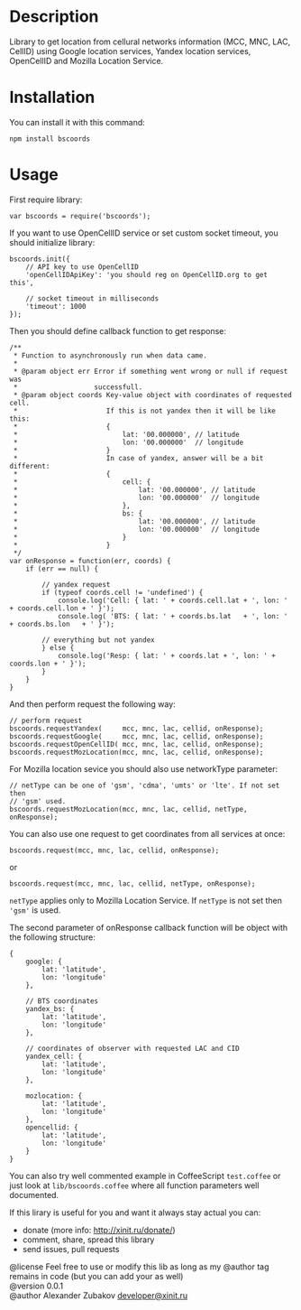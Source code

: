 # Description

Library to get location from cellural networks information (MCC, MNC, LAC,
CellID) using Google location services, Yandex location services, OpenCellID and
Mozilla Location Service.


# Installation

You can install it with this command:

    npm install bscoords


# Usage

First require library:

    var bscoords = require('bscoords');

If you want to use OpenCellID service or set custom socket timeout, you should
initialize library:

    bscoords.init({
        // API key to use OpenCellID
        'openCellIDApiKey': 'you should reg on OpenCellID.org to get this',

        // socket timeout in milliseconds
        'timeout': 1000
    });


Then you should define callback function to get response:

    /**
     * Function to asynchronously run when data came.
     *
     * @param object err Error if something went wrong or null if request was
     *                   successfull.
     * @param object coords Key-value object with coordinates of requested cell.
     *                      If this is not yandex then it will be like this:
     *                      {
     *                          lat: '00.000000', // latitude
     *                          lon: '00.000000'  // longitude
     *                      }
     *                      In case of yandex, answer will be a bit different:
     *                      {
     *                          cell: {
     *                              lat: '00.000000', // latitude
     *                              lon: '00.000000'  // longitude
     *                          },
     *                          bs: {
     *                              lat: '00.000000', // latitude
     *                              lon: '00.000000'  // longitude
     *                          }
     *                      }
     */
    var onResponse = function(err, coords) {
        if (err == null) {

            // yandex request
            if (typeof coords.cell != 'undefined') {
                console.log('Cell: { lat: ' + coords.cell.lat + ', lon: ' + coords.cell.lon + ' }');
                console.log( 'BTS: { lat: ' + coords.bs.lat   + ', lon: ' + coords.bs.lon   + ' }');

            // everything but not yandex
            } else {
                console.log('Resp: { lat: ' + coords.lat + ', lon: ' + coords.lon + ' }');
            }
        }
    }


And then perform request the following way:

    // perform request
    bscoords.requestYandex(     mcc, mnc, lac, cellid, onResponse);
    bscoords.requestGoogle(     mcc, mnc, lac, cellid, onResponse);
    bscoords.requestOpenCellID( mcc, mnc, lac, cellid, onResponse);
    bscoords.requestMozLocation(mcc, mnc, lac, cellid, onResponse);


For Mozilla location sevice you should also use networkType parameter:

    // netType can be one of 'gsm', 'cdma', 'umts' or 'lte'. If not set then
    // 'gsm' used.
    bscoords.requestMozLocation(mcc, mnc, lac, cellid, netType, onResponse);


You can also use one request to get coordinates from all services at once:

    bscoords.request(mcc, mnc, lac, cellid, onResponse);


or

    bscoords.request(mcc, mnc, lac, cellid, netType, onResponse);


`netType` applies only to Mozilla Location Service. If `netType` is not set then
`'gsm'` is used.

The second parameter of onResponse callback function will be object with the
following structure:

    {
        google: {
            lat: 'latitude',
            lon: 'longitude'
        },

        // BTS coordinates
        yandex_bs: {
            lat: 'latitude',
            lon: 'longitude'
        },

        // coordinates of observer with requested LAC and CID
        yandex_cell: {
            lat: 'latitude',
            lon: 'longitude'
        },

        mozlocation: {
            lat: 'latitude',
            lon: 'longitude'
        },
        opencellid: {
            lat: 'latitude',
            lon: 'longitude'
        }
    }


You can also try well commented example in CoffeeScript `test.coffee` or just
look at `lib/bscoords.coffee` where all function parameters well documented.


If this lirary is useful for you and want it always stay actual you can:
- donate (more info: http://xinit.ru/donate/)
- comment, share, spread this library
- send issues, pull requests


@license Feel free to use or modify this lib as long as my @author tag remains in code (but you can add your as well)  
@version 0.0.1  
@author Alexander Zubakov <developer@xinit.ru>
